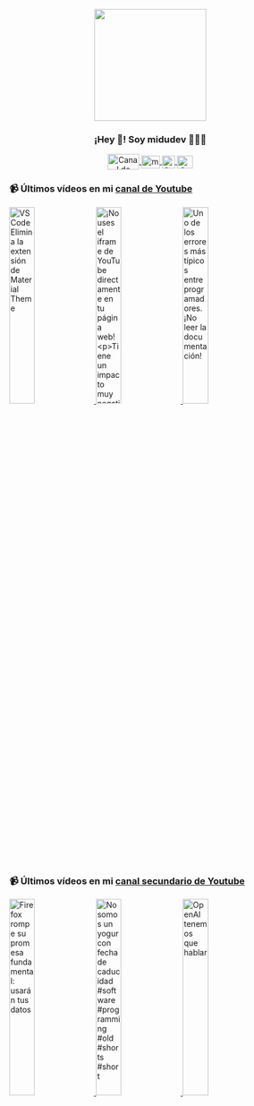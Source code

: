 <p align="center" width="300">
   <img align="center" width="200" src="https://user-images.githubusercontent.com/1561955/106762302-fda9de00-6635-11eb-99be-3ef744e60c0e.png" />
   <h3 align="center">¡Hey 👋! Soy midudev 👨🏻‍💻</h3>
</p>

<p align="center">
   <a href="https://twitch.tv/midudev" target="blank">
    <img align="center" src="https://upload.wikimedia.org/wikipedia/commons/c/ce/Twitch_logo_2019.svg" alt="Canal de Twitch de midudev" height="28px" width="56px" />
  </a>
  <span style="width: 8px;"> </span>
   <a href="https://youtube.com/midudev" target="blank">
    <img align="center" src="https://upload.wikimedia.org/wikipedia/commons/0/09/YouTube_full-color_icon_%282017%29.svg" alt="midudev" height="23px" width="33px" />
  </a>
  <span style="width: 8px;"> </span>
  <a href="https://instagram.com/midu.dev" target="blank">
    <img align="center" src="https://upload.wikimedia.org/wikipedia/commons/e/e7/Instagram_logo_2016.svg" alt="Canal de Instagram de midu.dev" height="23px" width="23px" />
  </a>
  <span style="width: 8px;"> </span>
  <a href="https://twitter.com/midudev" target="blank">
    <img align="center" src="https://upload.wikimedia.org/wikipedia/commons/thumb/6/6f/Logo_of_Twitter.svg/2491px-Logo_of_Twitter.svg.png" alt="Canal de Twitter de midudev" height="23px" width="28px" />
  </a>
</p>

### 📹 Últimos vídeos en mi [canal de Youtube](https://youtube.com/midudev?sub_confirmation=1)

<a href='https://youtu.be/tLtvkkQairI' target='_blank'>
  <img width='30%' src='https://img.youtube.com/vi/tLtvkkQairI/mqdefault.jpg' alt='VSCode Elimina la extensión de Material Theme' />
</a>
<a href='https://youtu.be/9RfAXbrzV34' target='_blank'>
  <img width='30%' src='https://img.youtube.com/vi/9RfAXbrzV34/mqdefault.jpg' alt='¡No uses el iframe de YouTube directamente en tu página web!

Tiene un impacto muy negativo en el re' />
</a>
<a href='https://youtu.be/DuFuRX3gi1s' target='_blank'>
  <img width='30%' src='https://img.youtube.com/vi/DuFuRX3gi1s/mqdefault.jpg' alt='Uno de los errores más típicos entre programadores. ¡No leer la documentación!' />
</a>

### 📹 Últimos vídeos en mi [canal secundario de Youtube](https://youtube.com/midulive?sub_confirmation=1)

<a href='https://youtu.be/5hlW5RKYxQk' target='_blank'>
  <img width='30%' src='https://img.youtube.com/vi/5hlW5RKYxQk/mqdefault.jpg' alt='Firefox rompe su promesa fundamental: usarán tus datos' />
</a>
<a href='https://youtu.be/txPZC5EvVo0' target='_blank'>
  <img width='30%' src='https://img.youtube.com/vi/txPZC5EvVo0/mqdefault.jpg' alt='No somos un yogur con fecha de caducidad #software #programming #old #shorts #short' />
</a>
<a href='https://youtu.be/Sq5EoFK-U9M' target='_blank'>
  <img width='30%' src='https://img.youtube.com/vi/Sq5EoFK-U9M/mqdefault.jpg' alt='OpenAI tenemos que hablar' />
</a>